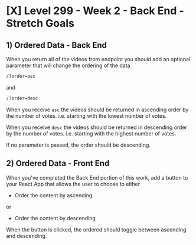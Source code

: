 # [X] Level 299 - Week 2 - Back End - Stretch Goals

## 1) Ordered Data - Back End

When you return all of the videos from endpoint you should add an optional parameter that will change the ordering of the data

```sh
/?order=asc
```

and

```sh
/?order=desc
```

When you receive `asc` the videos should be returned in ascending order by the number of votes. i.e. starting with the lowest number of votes.

When you receive `desc` the videos should be returned in descending order by the number of votes. i.e. starting with the highest number of votes.

If no parameter is passed, the order should be descending.

## 2) Ordered Data - Front End

When you've completed the Back End portion of this work, add a button to your React App that allows the user to choose to either

- Order the content by ascending

or

- Order the content by descending

When the button is clicked, the ordered should toggle between ascending and descending.

